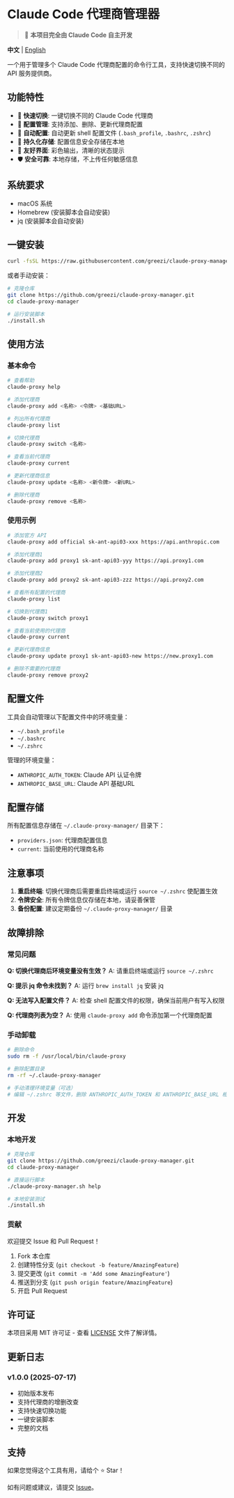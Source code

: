 # Claude Code 代理商管理器

> 🤖 **本项目完全由 Claude Code 自主开发**

**中文** | [English](README_EN.md)

一个用于管理多个 Claude Code 代理商配置的命令行工具，支持快速切换不同的 API 服务提供商。

## 功能特性

- 🚀 **快速切换**: 一键切换不同的 Claude Code 代理商
- 📝 **配置管理**: 支持添加、删除、更新代理商配置
- 🔧 **自动配置**: 自动更新 shell 配置文件 (`.bash_profile`, `.bashrc`, `.zshrc`)
- 💾 **持久化存储**: 配置信息安全存储在本地
- 🎨 **友好界面**: 彩色输出，清晰的状态提示
- 🛡️ **安全可靠**: 本地存储，不上传任何敏感信息

## 系统要求

- macOS 系统
- Homebrew (安装脚本会自动安装)
- jq (安装脚本会自动安装)

## 一键安装

```bash
curl -fsSL https://raw.githubusercontent.com/greezi/claude-proxy-manager/main/install.sh | bash
```

或者手动安装：

```bash
# 克隆仓库
git clone https://github.com/greezi/claude-proxy-manager.git
cd claude-proxy-manager

# 运行安装脚本
./install.sh
```

## 使用方法

### 基本命令

```bash
# 查看帮助
claude-proxy help

# 添加代理商
claude-proxy add <名称> <令牌> <基础URL>

# 列出所有代理商
claude-proxy list

# 切换代理商
claude-proxy switch <名称>

# 查看当前代理商
claude-proxy current

# 更新代理商信息
claude-proxy update <名称> <新令牌> <新URL>

# 删除代理商
claude-proxy remove <名称>
```

### 使用示例

```bash
# 添加官方 API
claude-proxy add official sk-ant-api03-xxx https://api.anthropic.com

# 添加代理商1
claude-proxy add proxy1 sk-ant-api03-yyy https://api.proxy1.com

# 添加代理商2  
claude-proxy add proxy2 sk-ant-api03-zzz https://api.proxy2.com

# 查看所有配置的代理商
claude-proxy list

# 切换到代理商1
claude-proxy switch proxy1

# 查看当前使用的代理商
claude-proxy current

# 更新代理商信息
claude-proxy update proxy1 sk-ant-api03-new https://new.proxy1.com

# 删除不需要的代理商
claude-proxy remove proxy2
```

## 配置文件

工具会自动管理以下配置文件中的环境变量：

- `~/.bash_profile`
- `~/.bashrc` 
- `~/.zshrc`

管理的环境变量：
- `ANTHROPIC_AUTH_TOKEN`: Claude API 认证令牌
- `ANTHROPIC_BASE_URL`: Claude API 基础URL

## 配置存储

所有配置信息存储在 `~/.claude-proxy-manager/` 目录下：

- `providers.json`: 代理商配置信息
- `current`: 当前使用的代理商名称

## 注意事项

1. **重启终端**: 切换代理商后需要重启终端或运行 `source ~/.zshrc` 使配置生效
2. **令牌安全**: 所有令牌信息仅存储在本地，请妥善保管
3. **备份配置**: 建议定期备份 `~/.claude-proxy-manager/` 目录

## 故障排除

### 常见问题

**Q: 切换代理商后环境变量没有生效？**
A: 请重启终端或运行 `source ~/.zshrc`

**Q: 提示 jq 命令未找到？**
A: 运行 `brew install jq` 安装 jq

**Q: 无法写入配置文件？**
A: 检查 shell 配置文件的权限，确保当前用户有写入权限

**Q: 代理商列表为空？**
A: 使用 `claude-proxy add` 命令添加第一个代理商配置

### 手动卸载

```bash
# 删除命令
sudo rm -f /usr/local/bin/claude-proxy

# 删除配置目录
rm -rf ~/.claude-proxy-manager

# 手动清理环境变量（可选）
# 编辑 ~/.zshrc 等文件，删除 ANTHROPIC_AUTH_TOKEN 和 ANTHROPIC_BASE_URL 相关行
```

## 开发

### 本地开发

```bash
# 克隆仓库
git clone https://github.com/greezi/claude-proxy-manager.git
cd claude-proxy-manager

# 直接运行脚本
./claude-proxy-manager.sh help

# 本地安装测试
./install.sh
```

### 贡献

欢迎提交 Issue 和 Pull Request！

1. Fork 本仓库
2. 创建特性分支 (`git checkout -b feature/AmazingFeature`)
3. 提交更改 (`git commit -m 'Add some AmazingFeature'`)
4. 推送到分支 (`git push origin feature/AmazingFeature`)
5. 开启 Pull Request

## 许可证

本项目采用 MIT 许可证 - 查看 [LICENSE](LICENSE) 文件了解详情。

## 更新日志

### v1.0.0 (2025-07-17)
- 初始版本发布
- 支持代理商的增删改查
- 支持快速切换功能
- 一键安装脚本
- 完整的文档

## 支持

如果您觉得这个工具有用，请给个 ⭐️ Star！

如有问题或建议，请提交 [Issue](https://github.com/greezi/claude-proxy-manager/issues)。